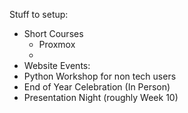 
Stuff to setup:
- Short Courses
	- Proxmox
	- 
- Website
Events:
- Python Workshop for non tech users
- End of Year Celebration (In Person)
- Presentation Night (roughly Week 10)